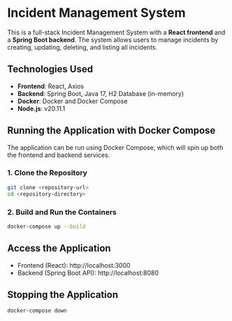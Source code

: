# Incident Management System

This is a full-stack Incident Management System with a **React frontend** and a **Spring Boot backend**. The system allows users to manage incidents by creating, updating, deleting, and listing all incidents.

## Technologies Used
- **Frontend**: React, Axios
- **Backend**: Spring Boot, Java 17, H2 Database (in-memory)
- **Docker**: Docker and Docker Compose
- **Node.js**: v20.11.1

## Running the Application with Docker Compose

The application can be run using Docker Compose, which will spin up both the frontend and backend services.

### 1. Clone the Repository

```bash
git clone <repository-url>
cd <repository-directory>
```

### 2. Build and Run the Containers

```bash
docker-compose up --build
```

## Access the Application

- Frontend (React): http://localhost:3000
- Backend (Spring Boot API): http://localhost:8080

## Stopping the Application

```bash
docker-compose down
```
